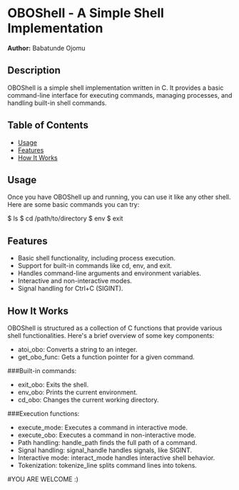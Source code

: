 # OBOShell - A Simple Shell Implementation

**Author:** Babatunde Ojomu 

## Description

OBOShell is a simple shell implementation written in C. It provides a basic command-line interface for executing commands, managing processes, and handling built-in shell commands.

## Table of Contents

- [Usage](#usage)
- [Features](#features)
- [How It Works](#how-it-works)

## Usage
Once you have OBOShell up and running, you can use it like any other shell. Here are some basic commands you can try:

$ ls
$ cd /path/to/directory
$ env
$ exit

## Features
- Basic shell functionality, including process execution.
- Support for built-in commands like cd, env, and exit.
- Handles command-line arguments and environment variables.
- Interactive and non-interactive modes.
- Signal handling for Ctrl+C (SIGINT).

## How It Works
OBOShell is structured as a collection of C functions that provide various shell functionalities. Here's a brief overview of some key components:

- atoi_obo: Converts a string to an integer.
- get_obo_func: Gets a function pointer for a given command.

###Built-in commands:
- exit_obo: Exits the shell.
- env_obo: Prints the current environment.
- cd_obo: Changes the current working directory.

###Execution functions:
- execute_mode: Executes a command in interactive mode.
- execute_obo: Executes a command in non-interactive mode.
- Path handling: handle_path finds the full path of a command.
- Signal handling: signal_handle handles signals, like SIGINT.
- Interactive mode: interact_mode handles interactive shell behavior.
- Tokenization: tokenize_line splits command lines into tokens.

#YOU ARE WELCOME :)
